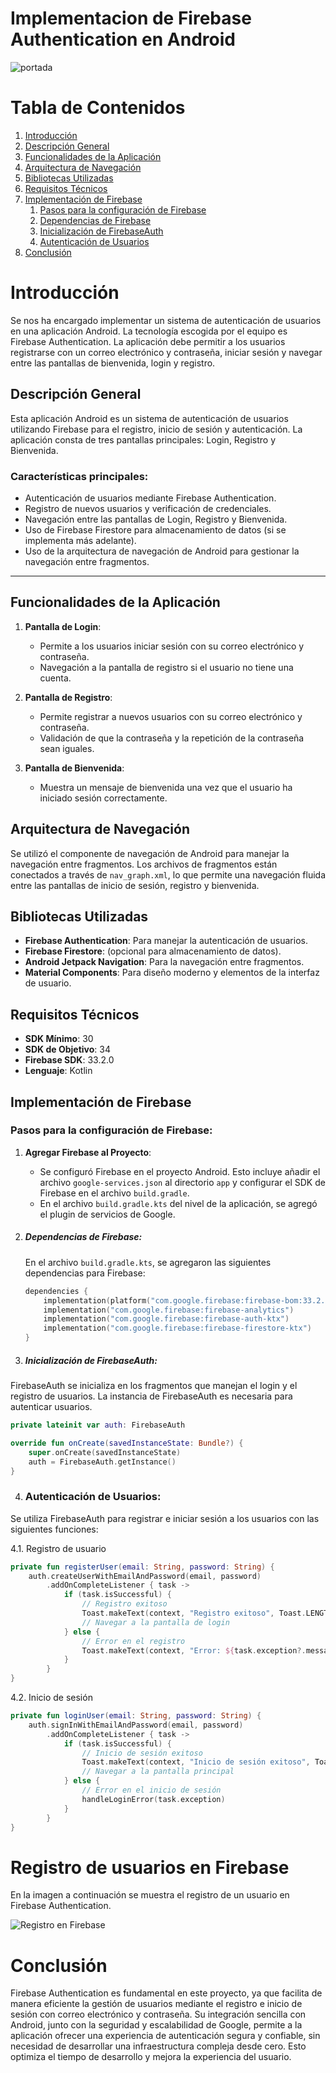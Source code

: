 # Implementacion de Firebase Authentication en Android

![portada](images-md/portada.png)

# Tabla de Contenidos

1. [Introducción](#introducción)
2. [Descripción General](#descripción-general)
3. [Funcionalidades de la Aplicación](#funcionalidades-de-la-aplicación)
4. [Arquitectura de Navegación](#arquitectura-de-navegación)
5. [Bibliotecas Utilizadas](#bibliotecas-utilizadas)
6. [Requisitos Técnicos](#requisitos-técnicos)
7. [Implementación de Firebase](#implementación-de-firebase)
   1. [Pasos para la configuración de Firebase](#pasos-para-la-configuración-de-firebase)
   2. [Dependencias de Firebase](#dependencias-de-firebase)
   3. [Inicialización de FirebaseAuth](#inicialización-de-firebaseauth)
   4. [Autenticación de Usuarios](#autenticación-de-usuarios)
8. [Conclusión](#conclusión)

# Introducción

Se nos ha encargado implementar un sistema de autenticación de usuarios en una aplicación Android. La tecnología escogida por el equipo es Firebase Authentication. La aplicación debe permitir a los usuarios registrarse con un correo electrónico y contraseña, iniciar sesión y navegar entre las pantallas de bienvenida, login y registro.

## Descripción General

Esta aplicación Android es un sistema de autenticación de usuarios utilizando Firebase para el registro, inicio de sesión y autenticación. La aplicación consta de tres pantallas principales: Login, Registro y Bienvenida.

### Características principales:
- Autenticación de usuarios mediante Firebase Authentication.
- Registro de nuevos usuarios y verificación de credenciales.
- Navegación entre las pantallas de Login, Registro y Bienvenida.
- Uso de Firebase Firestore para almacenamiento de datos (si se implementa más adelante).
- Uso de la arquitectura de navegación de Android para gestionar la navegación entre fragmentos.

---

## Funcionalidades de la Aplicación

1. **Pantalla de Login**:
   - Permite a los usuarios iniciar sesión con su correo electrónico y contraseña.
   - Navegación a la pantalla de registro si el usuario no tiene una cuenta.

2. **Pantalla de Registro**:
   - Permite registrar a nuevos usuarios con su correo electrónico y contraseña.
   - Validación de que la contraseña y la repetición de la contraseña sean iguales.

3. **Pantalla de Bienvenida**:
   - Muestra un mensaje de bienvenida una vez que el usuario ha iniciado sesión correctamente.

## Arquitectura de Navegación

Se utilizó el componente de navegación de Android para manejar la navegación entre fragmentos. Los archivos de fragmentos están conectados a través de `nav_graph.xml`, lo que permite una navegación fluida entre las pantallas de inicio de sesión, registro y bienvenida.

## Bibliotecas Utilizadas

- **Firebase Authentication**: Para manejar la autenticación de usuarios.
- **Firebase Firestore**: (opcional para almacenamiento de datos).
- **Android Jetpack Navigation**: Para la navegación entre fragmentos.
- **Material Components**: Para diseño moderno y elementos de la interfaz de usuario.

## Requisitos Técnicos

- **SDK Mínimo**: 30
- **SDK de Objetivo**: 34
- **Firebase SDK**: 33.2.0
- **Lenguaje**: Kotlin



## Implementación de Firebase

### Pasos para la configuración de Firebase:

1. **Agregar Firebase al Proyecto**:
   - Se configuró Firebase en el proyecto Android. Esto incluye añadir el archivo `google-services.json` al directorio `app` y configurar el SDK de Firebase en el archivo `build.gradle`.
   - En el archivo `build.gradle.kts` del nivel de la aplicación, se agregó el plugin de servicios de Google.

2. ##### **Dependencias de Firebase**:
   En el archivo `build.gradle.kts`, se agregaron las siguientes dependencias para Firebase:
   ```kotlin
   dependencies {
       implementation(platform("com.google.firebase:firebase-bom:33.2.0"))
       implementation("com.google.firebase:firebase-analytics")
       implementation("com.google.firebase:firebase-auth-ktx")
       implementation("com.google.firebase:firebase-firestore-ktx")
   }
   ```
3. ##### **Inicialización de FirebaseAuth**: 

FirebaseAuth se inicializa en los fragmentos que manejan el login y el registro de usuarios. La instancia de FirebaseAuth es necesaria para autenticar usuarios.

```kotlin
private lateinit var auth: FirebaseAuth

override fun onCreate(savedInstanceState: Bundle?) {
    super.onCreate(savedInstanceState)
    auth = FirebaseAuth.getInstance()
}
```
4. ### **Autenticación de Usuarios**: 

Se utiliza FirebaseAuth para registrar e iniciar sesión a los usuarios con las siguientes funciones:

4.1. Registro de usuario

```kotlin
private fun registerUser(email: String, password: String) {
    auth.createUserWithEmailAndPassword(email, password)
        .addOnCompleteListener { task ->
            if (task.isSuccessful) {
                // Registro exitoso
                Toast.makeText(context, "Registro exitoso", Toast.LENGTH_SHORT).show()
                // Navegar a la pantalla de login
            } else {
                // Error en el registro
                Toast.makeText(context, "Error: ${task.exception?.message}", Toast.LENGTH_SHORT).show()
            }
        }
}
```

4.2. Inicio de sesión

```kotlin
private fun loginUser(email: String, password: String) {
    auth.signInWithEmailAndPassword(email, password)
        .addOnCompleteListener { task ->
            if (task.isSuccessful) {
                // Inicio de sesión exitoso
                Toast.makeText(context, "Inicio de sesión exitoso", Toast.LENGTH_SHORT).show()
                // Navegar a la pantalla principal
            } else {
                // Error en el inicio de sesión
                handleLoginError(task.exception)
            }
        }
}
```

# Registro de usuarios en Firebase
En la imagen a continuación se muestra el registro de un usuario en Firebase Authentication.

![Registro en Firebase](images-md/registroFirebase.jpeg)


# Conclusión

Firebase Authentication es fundamental en este proyecto, ya que facilita de manera eficiente la gestión de usuarios mediante el registro e inicio de sesión con correo electrónico y contraseña. Su integración sencilla con Android, junto con la seguridad y escalabilidad de Google, permite a la aplicación ofrecer una experiencia de autenticación segura y confiable, sin necesidad de desarrollar una infraestructura compleja desde cero. Esto optimiza el tiempo de desarrollo y mejora la experiencia del usuario.
